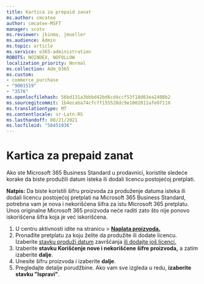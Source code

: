 ```yaml
---
title: Kartica za prepaid zanat
ms.author: cmcatee
author: cmcatee-MSFT
manager: scotv
ms.reviewer: jkinma, jmueller
ms.audience: Admin
ms.topic: article
ms.service: o365-administration
ROBOTS: NOINDEX, NOFOLLOW
localization_priority: Normal
ms.collection: Adm_O365
ms.custom:
- commerce_purchase
- "9001519"
- "3576"
ms.openlocfilehash: 56bd131a3bbbd42bd6cd4ccf53f18d63ea2408b2
ms.sourcegitcommit: 1b4ecaba74cfcff155528dc9e1002011afe0f110
ms.translationtype: MT
ms.contentlocale: sr-Latn-RS
ms.lasthandoff: 08/21/2021
ms.locfileid: "58451936"
---
```

# <a name="retail-prepaid-card"></a>Kartica za prepaid zanat

Ako ste Microsoft 365 Business Standard u prodavnici, koristite sledeće korake da biste produžili datum isteka ili dodali licencu postojećoj pretplati.

**Natpis:** Da biste koristili šifru proizvoda za produženje datuma isteka ili dodali licencu postojećoj pretplati na Microsoft 365 Business Standard, potrebna vam je nova i nekorišćena šifra za istu Microsoft 365 pretplatu. Unos originalne Microsoft 365 proizvoda neće raditi zato što nije ponovo iskorišćena šifra koja je već iskorišćena.

1. U centru aktivnosti idite na stranicu  >  **[Naplata proizvoda.](https://go.microsoft.com/fwlink/p/?linkid=842054)**
2. Pronađite pretplatu za koju želite da produžite ili dodate licencu. Izaberite [stavku produži datum](https://go.microsoft.com/fwlink/p/?linkid=842054) završćanja [ili dodajte još licenci.](https://go.microsoft.com/fwlink/p/?linkid=842054)
3. Izaberite **stavku Korišćenje nove i nekorišćene šifre proizvoda,** a zatim izaberite **dalje**.
4. Unesite šifru proizvoda i izaberite **dalje**.
5. Pregledajte detalje porudžbine. Ako vam sve izgleda u redu, **izaberite stavku "Ispravi"**.